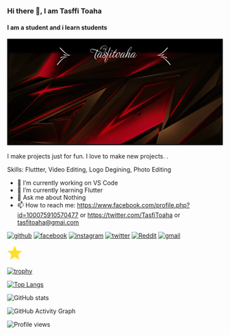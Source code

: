 ### Hi there 👋, I am Tasffi Toaha
#### I am a student and i learn students
![I am a studend](https://github.com/tasfitoaha/tasffitoaha/blob/main/Screenshot%202022-01-04%20125900.png)

I make projects just for fun. I love to make new projects.
.

Skills: Fluttter, Video Editing, Logo Degining, Photo Editing

- 🔭 I’m currently working on VS Code 
- 🌱 I’m currently learning Flutter 
- 💬 Ask me about Nothing  
- 📫 How to reach me: https://www.facebook.com/profile.php?id=100075910570477 or https://twitter.com/TasfiToaha or tasfitoaha@gmai.com 


[<img src='https://cdn.jsdelivr.net/npm/simple-icons@3.0.1/icons/github.svg' alt='github' height='40'>](https://github.com/tasfitoaha)  [<img src='https://cdn.jsdelivr.net/npm/simple-icons@3.0.1/icons/facebook.svg' alt='facebook' height='40'>](https://www.facebook.com/https://www.facebook.com/profile.php?id=100075910570477)  [<img src='https://cdn.jsdelivr.net/npm/simple-icons@3.0.1/icons/instagram.svg' alt='instagram' height='40'>](https://www.instagram.com/https://www.instagram.com/astin_codix//)  [<img src='https://cdn.jsdelivr.net/npm/simple-icons@3.0.1/icons/twitter.svg' alt='twitter' height='40'>](https://twitter.com/https://twitter.com/TasfiToaha)  [<img src='https://cdn.jsdelivr.net/npm/simple-icons@3.0.1/icons/reddit.svg' alt='Reddit' height='40'>](https://www.reddit.com/user/https://www.reddit.com/user/haniw_mejelin)  [<img src='https://cdn.jsdelivr.net/npm/simple-icons@3.0.1/icons/gmail.svg' alt='gmail' height='40'>](tasfitoaha@gmail.com)  

<a href='https://stars.github.com/'><img src='https://raw.githubusercontent.com/acervenky/animated-github-badges/master/assets/starbadge.gif' width='35' height='35'></a> 

[![trophy](https://github-profile-trophy.vercel.app/?username=tasfitoaha)](https://github.com/ryo-ma/github-profile-trophy)

[![Top Langs](https://github-readme-stats.vercel.app/api/top-langs/?username=tasfitoaha)](https://github.com/anuraghazra/github-readme-stats)

![GitHub stats](https://github-readme-stats.vercel.app/api?username=tasfitoaha&show_icons=true&count_private=true)  

![GitHub Activity Graph](https://activity-graph.herokuapp.com/graph?username=tasfitoaha)  

![Profile views](https://gpvc.arturio.dev/tasfitoaha)  
